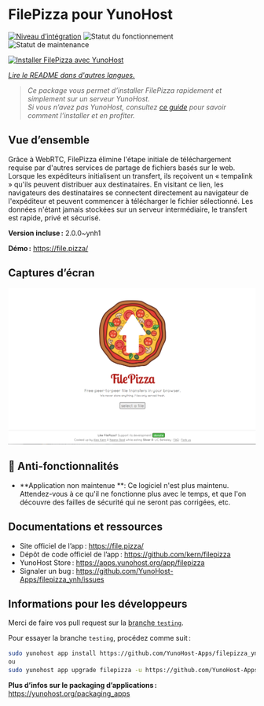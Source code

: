 <!--
Nota bene : ce README est automatiquement généré par <https://github.com/YunoHost/apps/tree/master/tools/readme_generator>
Il NE doit PAS être modifié à la main.
-->

# FilePizza pour YunoHost

[![Niveau d’intégration](https://apps.yunohost.org/badge/integration/filepizza)](https://ci-apps.yunohost.org/ci/apps/filepizza/)
![Statut du fonctionnement](https://apps.yunohost.org/badge/state/filepizza)
![Statut de maintenance](https://apps.yunohost.org/badge/maintained/filepizza)

[![Installer FilePizza avec YunoHost](https://install-app.yunohost.org/install-with-yunohost.svg)](https://install-app.yunohost.org/?app=filepizza)

*[Lire le README dans d'autres langues.](./ALL_README.md)*

> *Ce package vous permet d’installer FilePizza rapidement et simplement sur un serveur YunoHost.*  
> *Si vous n’avez pas YunoHost, consultez [ce guide](https://yunohost.org/install) pour savoir comment l’installer et en profiter.*

## Vue d’ensemble

Grâce à WebRTC, FilePizza élimine l'étape initiale de téléchargement requise par d'autres services de partage de fichiers basés sur le web. Lorsque les expéditeurs initialisent un transfert, ils reçoivent un « tempalink » qu'ils peuvent distribuer aux destinataires. En visitant ce lien, les navigateurs des destinataires se connectent directement au navigateur de l'expéditeur et peuvent commencer à télécharger le fichier sélectionné. Les données n'étant jamais stockées sur un serveur intermédiaire, le transfert est rapide, privé et sécurisé.


**Version incluse :** 2.0.0~ynh1

**Démo :** <https://file.pizza/>

## Captures d’écran

![Capture d’écran de FilePizza](./doc/screenshots/screenshot.png)

## :red_circle: Anti-fonctionnalités

- **Application non maintenue **: Ce logiciel n'est plus maintenu. Attendez-vous à ce qu'il ne fonctionne plus avec le temps, et que l'on découvre des failles de sécurité qui ne seront pas corrigées, etc.

## Documentations et ressources

- Site officiel de l’app : <https://file.pizza/>
- Dépôt de code officiel de l’app : <https://github.com/kern/filepizza>
- YunoHost Store : <https://apps.yunohost.org/app/filepizza>
- Signaler un bug : <https://github.com/YunoHost-Apps/filepizza_ynh/issues>

## Informations pour les développeurs

Merci de faire vos pull request sur la [branche `testing`](https://github.com/YunoHost-Apps/filepizza_ynh/tree/testing).

Pour essayer la branche `testing`, procédez comme suit :

```bash
sudo yunohost app install https://github.com/YunoHost-Apps/filepizza_ynh/tree/testing --debug
ou
sudo yunohost app upgrade filepizza -u https://github.com/YunoHost-Apps/filepizza_ynh/tree/testing --debug
```

**Plus d’infos sur le packaging d’applications :** <https://yunohost.org/packaging_apps>

